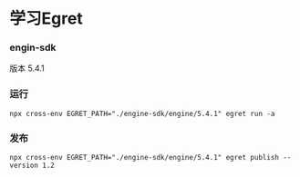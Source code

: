 # 学习Egret

### engin-sdk

版本 5.4.1


### 运行

```
npx cross-env EGRET_PATH="./engine-sdk/engine/5.4.1" egret run -a 
```

### 发布

```
npx cross-env EGRET_PATH="./engine-sdk/engine/5.4.1" egret publish --version 1.2
```

